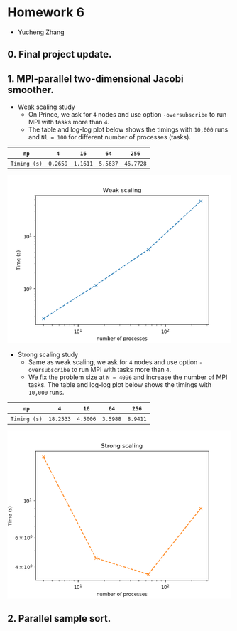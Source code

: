 # Homework 6

- Yucheng Zhang

## 0. Final project update.

## 1. MPI-parallel two-dimensional Jacobi smoother.

- Weak scaling study
  - On Prince, we ask for `4` nodes and use option `-oversubscribe` to run MPI with tasks more than `4`.
  - The table and log-log plot below shows the timings with `10,000` runs and `Nl = 100` for different number of processes (tasks).

|     `np`     |   `4`    |   `16`   |   `64`   |   `256`   |
| :----------: | :------: | :------: | :------: | :-------: |
| `Timing (s)` | `0.2659` | `1.1611` | `5.5637` | `46.7728` |

![weak_scaling.png](weak_scaling.png)


- Strong scaling study
  - Same as weak scaling, we ask for `4` nodes and use option `-oversubscribe` to run MPI with tasks more than `4`.
  - We fix the problem size at `N = 4096` and increase the number of MPI tasks. The table and log-log plot below shows the timings with `10,000` runs.

|     `np`     |    `4`    |   `16`   |   `64`   |  `256`   |
| :----------: | :-------: | :------: | :------: | :------: |
| `Timing (s)` | `18.2533` | `4.5006` | `3.5988` | `8.9411` |

![strong_scaling.png](strong_scaling.png)

## 2. Parallel sample sort.


